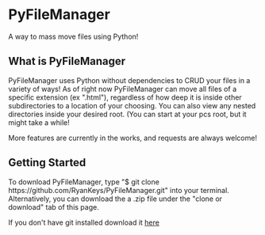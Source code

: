 # PyFileManager
A way to mass move files using Python!

<h2>What is PyFileManager</h2>
<p>PyFileManager uses Python without dependencies to CRUD your files in a variety of ways! As of right now PyFileManager can move all files of a specific extension (ex ".html"), regardless of how deep it is inside other subdirectories to a location of your choosing. You can also view any nested directories inside your desired root. (You can start at your pcs root, but it might take a while!</p>
<p>More features are currently in the works, and requests are always welcome!<p>


<h2>Getting Started</h2>
<p>To download PyFileManager, type "$ git clone https://github.com/RyanKeys/PyFileManager.git" into your terminal. Alternatively, you can download the a .zip file under the "clone or download" tab of this page.<p>
<p>If you don't have git installed download it <a href="https://git-scm.com/downloads">here</a>


